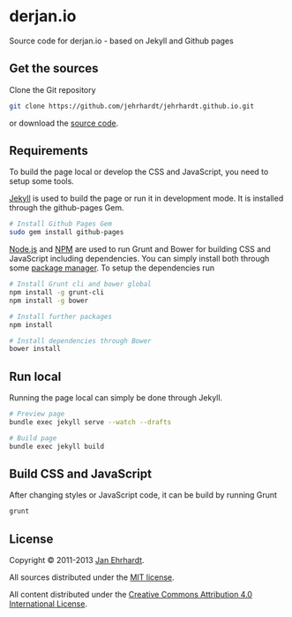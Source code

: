 derjan.io
==========

Source code for derjan.io - based on Jekyll and Github pages

Get the sources
---------------

Clone the Git repository

```sh
git clone https://github.com/jehrhardt/jehrhardt.github.io.git
```

or download the
[source code](https://github.com/jehrhardt/jehrhardt.github.io/archive/master.zip).

Requirements
------------

To build the page local or develop the CSS and JavaScript, you need to
setup some tools.

[Jekyll](http://jekyllrb.com) is used to build the page or run it in
development mode. It is installed through the github-pages Gem.

```sh
# Install Github Pages Gem
sudo gem install github-pages
```

[Node.js](http://nodejs.org) and [NPM](https://npmjs.org) are used to
run Grunt and Bower for building CSS and JavaScript including
dependencies. You can simply install both through some
[package manager](https://github.com/joyent/node/wiki/Installing-Node.js-via-package-manager).
To setup the dependencies run

```sh
# Install Grunt cli and bower global
npm install -g grunt-cli
npm install -g bower

# Install further packages
npm install

# Install dependencies through Bower
bower install
```

Run local
---------

Running the page local can simply be done through Jekyll.

```sh
# Preview page
bundle exec jekyll serve --watch --drafts

# Build page
bundle exec jekyll build
```

Build CSS and JavaScript
------------------------

After changing styles or JavaScript code, it can be build by running Grunt

```sh
grunt
```

License
-------

Copyright © 2011-2013 [Jan Ehrhardt](http://derjan.io).

All sources distributed under the
[MIT license](LICENSE.txt).

All content distributed under the
[Creative Commons Attribution 4.0 International License](https://creativecommons.org/licenses/by/4.0/).
